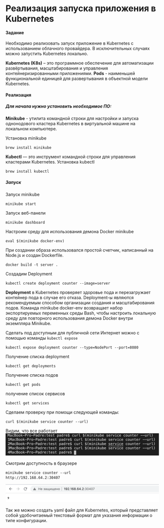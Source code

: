 # Реализация запуска приложения в Kubernetes

#### Задание
Необходимо реализовать запуск приложение в Kubernetes с использованием облачного провайдера. В исключительных случаях можно запустить Kubernetes локально.

**Kubernetes (K8s)** – это программное обеспечение для автоматизации развёртывания, масштабирования и управления контейнеризированными приложениями.
**Pods** - наименьшей функциональной единицей для развертывания в объектной модели Kubernetes.

#### Реализация

##### Для начала нужно установить необходимое ПО:
**Minikube** - утилита командной строки для настройки и запуска однонодового кластера Kubernetes в виртуальной машине на локальном компьютере.

Установка minikube
```
brew install minikube
```
**Kubectl** — это инструмент командной строки для управления кластерами Kubernetes.
Установка kubectl
```
brew install kubectl
```
##### Запуск 
Запуск minikube
```
minikube start
```
Запуск веб-панели
```
minikube dashboard
```
Настроим среду для использования демона Docker minikube
```
eval $(minikube docker-env)
```

При создании образа использовался простой счетчик, написанный на Node.js и создан Dockerfile.
```
docker build -t server .
```
Создадим Deployment
```
kubectl create deployment counter --image=server
```
**Deployment** в Kubernetes проверяет здоровье пода и перезагружает контейнер пода в случае его отказа. Deployment-ы являются рекомендуемым способом организации создания и масштабирования подов.
Команда minikube docker-env возвращает набор экспортируемых переменных среды Bash, чтобы настроить локальную среду для повторного использования демона Docker внутри экземпляра Minikube.

Сделать под доступным для публичной сети Интернет можно с помощью команды `kubectl expose`
```
kubectl expose deployment counter --type=NodePort --port=8080
```
Получение списка deployment
```
kubectl get deployments
```
Получение списка подов
```
kubectl get pods
```
получение список сервисов
```
kubectl get services
```
Сделаем проверку при помощи следующей команды:
```
curl $(minikube service counter --url)
```
Видим, что все работает
![Screenshot](terminal.png)

Смотрим доступность в браузере
```
minikube service counter --url
http://192.168.64.2:30407
```
![Screenshot](web.png)

Так же можно создать yaml файл для Kubernetes, который представляет собой удобочитаемый текстовый формат для указания информации о типе конфигурации. 
